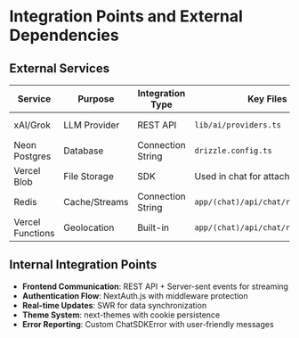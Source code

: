 # Integration Points and External Dependencies

## External Services

| Service         | Purpose              | Integration Type | Key Files                          | Notes                           |
| --------------- | -------------------- | ---------------- | ---------------------------------- | ------------------------------- |
| xAI/Grok        | LLM Provider         | REST API         | `lib/ai/providers.ts`              | Via Vercel AI Gateway           |
| Neon Postgres   | Database             | Connection String| `drizzle.config.ts`                | Serverless PostgreSQL           |
| Vercel Blob     | File Storage         | SDK              | Used in chat for attachments      | Token required                  |
| Redis           | Cache/Streams        | Connection String| `app/(chat)/api/chat/route.ts`    | Optional but recommended        |
| Vercel Functions| Geolocation          | Built-in         | `app/(chat)/api/chat/route.ts:174`| Automatic on Vercel             |

## Internal Integration Points

- **Frontend Communication**: REST API + Server-sent events for streaming
- **Authentication Flow**: NextAuth.js with middleware protection
- **Real-time Updates**: SWR for data synchronization
- **Theme System**: next-themes with cookie persistence
- **Error Reporting**: Custom ChatSDKError with user-friendly messages
